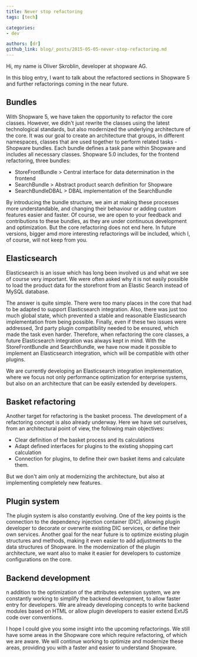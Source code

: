 ```yaml
---
title: Never stop refactoring
tags: [tech]

categories:
- dev

authors: [dr]
github_link: blog/_posts/2015-05-05-never-stop-refactoring.md
---
```


Hi, my name is Oliver Skroblin, developer at shopware AG.

In this blog entry, I want to talk about the refactored sections in Shopware 5 and further refactorings coming in the near future.

## Bundles
With Shopware 5, we have taken the opportunity to refactor the core classes. However, we didn't just rewrite the classes using the latest technological standards, but also modernized the underlying architecture of the core. It was our goal to create an architecture that groups, in different namespaces, classes that are used together to perform related tasks - Shopware bundles. Each bundle defines a task pane within Shopware and includes all necessary classes. Shopware 5.0 includes, for the frontend refactoring, three bundles:

* StoreFrontBundle > Central interface for data determination in the frontend
* SearchBundle > Abstract product search definition for Shopware
* SearchBundleDBAL > DBAL implementation of the SearchBundle

By introducing the bundle structure, we aim at making these processes more understandable, and changing their behaviour or adding custom features easier and faster. Of course, we are open to your feedback and contributions to these bundles, as they are under continuous development and optimization. But the core refactoring does not end here. In future versions, bigger amd more interesting refactorings will be included, which I, of course, will not keep from you.
## Elasticsearch
Elasticsearch is an issue which has long been involved us and what we see of course very important.
We were often asked why it is not easily possible to load the product data for the storefront from an Elastic Search instead of MySQL database.


The answer is quite simple. There were too many places in the core that had to be adapted to support Elasticsearch integration. Also, there was just too much global state, which prevented a stable and reasonable Elasticsearch implementation from being possible. Finally, even if these two issues were addressed, 3rd party plugin compatibility needed to be ensured, which made the task even harder. Therefore, when refactoring the core classes, a future Elasticsearch integration was always kept in mind. With the StoreFrontBundle and SearchBundle, we have now made it possible to implement an Elasticsearch integration, which will be compatible with other plugins.

We are currently developing an Elasticsearch integration implementation, where we focus not only performance optimization for enterprise systems, but also on an architecture that can be easily extended by developers.
## Basket refactoring
Another target for refactoring is the basket process. The development of a refactoring concept is also already underway. Here we have set ourselves, from an architectural point of view, the following main objectives:

* Clear definition of the basket process and its calculations
* Adapt defined interfaces for plugins to the existing shopping cart calculation
* Connection for plugins, to define their own basket items and calculate them.

But we don't aim only at modernizing the architecture, but also at implementing completely new features.

## Plugin system
The plugin system is also constantly evolving. One of the key points is the connection to the dependency injection container (DIC), allowing plugin developer to decorate or overwrite existing DIC services, or define their own services. Another goal for the near future is to optimize existing plugin structures and methods, making it even easier to add adjustments to the data structures of Shopware. In the modernization of the plugin architecture, we want also to make it easier for developers to customize configurations on the core.

## Backend development
n addition to the optimization of the attributes extension system, we are constantly working to simplify the backend development, to allow faster entry for developers. We are already developing concepts to write backend modules based on HTML or allow plugin developers to easier extend ExtJS code over conventions.

I hope I could give you some insight into the upcoming refactorings. We still have some areas in the Shopware core which require refactoring, of which we are aware. We will continue working to optimize and modernize these areas, providing you with a faster and easier to understand Shopware.
